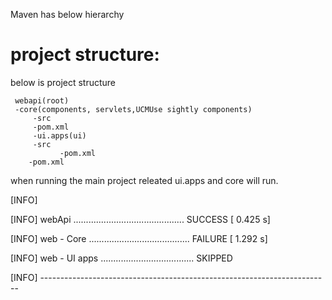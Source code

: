 Maven has below hierarchy

project structure:
==================
below is project structure

	 webapi(root)
     -core(components, servlets,UCMUse sightly components)
         -src
         -pom.xml
		 -ui.apps(ui)
         -src
			   -pom.xml
		-pom.xml

when running the main project releated ui.apps and core will run.


  [INFO]
  
  [INFO] webApi ............................................ SUCCESS [  0.425 s]
  
  [INFO] web - Core ........................................ FAILURE [  1.292 s]
  
  [INFO] web - UI apps ..................................... SKIPPED
  
  [INFO] ------------------------------------------------------------------------

